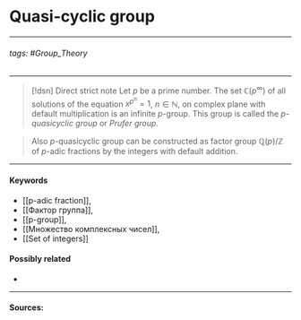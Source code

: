# Quasi-cyclic group
***
###### tags: #Group_Theory 
***
>[!dsn] Direct strict note
>Let $p$ be a prime number. The set $\mathbb{C}(p^{\infty})$ of all solutions of the equation $x^{p^{n}}=1$, $n\in\mathbb{N}$, on complex plane with default multiplication is an infinite $p$-group. This group is called the *$p$-quasicyclic group* or *Prufer group*.

>Also $p$-quasicyclic group can be constructed as factor group $\mathbb{Q}(p)/\mathbb{Z}$ of $p$-adic fractions by the integers with default addition.
***
#### Keywords
- [[p-adic fraction]],
- [[Фактор группа]],
- [[p-group]],
- [[Множество комплексных чисел]],
- [[Set of integers]]
#### Possibly related
- 
***
#### Sources: